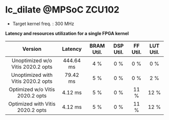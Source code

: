 
lc_dilate @MPSoC ZCU102
=======================

* Target kernel freq. : 300 MHz

**Latency and resources utilization for a single FPGA kernel**
  

|Version|Latency|BRAM Util.|DSP Util.|FF Util.|LUT Util.|
| :---: | :---: | :---: | :---: | :---: | :---: |
|Unoptimized w/o Vitis 2020.2 opts|444.64 ms|4 %|0 %|0 %|0 %|
|Unoptimized with Vitis 2020.2 opts|79.42 ms|5 %|0 %|0 %|2 %|
|Optimized w/o Vitis 2020.2 opts|4.12 ms|5 %|0 %|11 %|12 %|
|Optimized with Vitis 2020.2 opts|4.12 ms|5 %|0 %|11 %|12 %|

